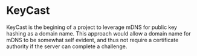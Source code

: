 # KeyCast

KeyCast is the begining of a project to leverage mDNS for public key hashing as a domain name. This approach would allow a domain name for mDNS to be somewhat self evident, and thus not require a certificate authority if the server can complete a challenge.

